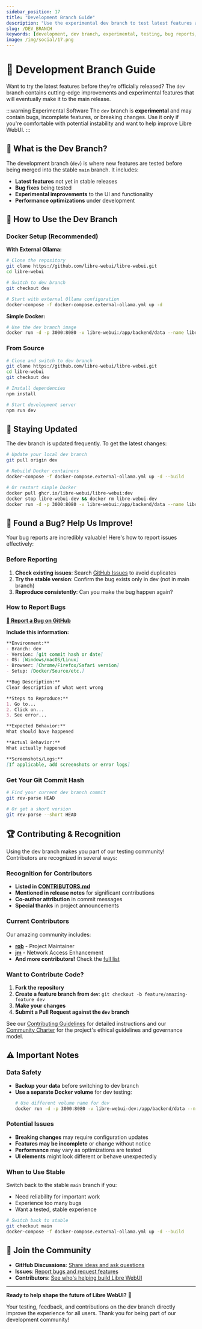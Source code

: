 ```yaml
---
sidebar_position: 17
title: "Development Branch Guide"
description: "Use the experimental dev branch to test latest features and help improve Libre WebUI. Learn how to report bugs and contribute."
slug: /DEV_BRANCH
keywords: [development, dev branch, experimental, testing, bug reports, contributing, latest features]
image: /img/social/17.png
---
```


# 🧪 Development Branch Guide

Want to try the latest features before they're officially released? The `dev` branch contains cutting-edge improvements and experimental features that will eventually make it to the main release.

:::warning Experimental Software
The `dev` branch is **experimental** and may contain bugs, incomplete features, or breaking changes. Use it only if you're comfortable with potential instability and want to help improve Libre WebUI.
:::

## 🎯 What is the Dev Branch?

The development branch (`dev`) is where new features are tested before being merged into the stable `main` branch. It includes:

- **Latest features** not yet in stable releases
- **Bug fixes** being tested
- **Experimental improvements** to the UI and functionality
- **Performance optimizations** under development

## 🚀 How to Use the Dev Branch

### Docker Setup (Recommended)

**With External Ollama:**
```bash
# Clone the repository
git clone https://github.com/libre-webui/libre-webui.git
cd libre-webui

# Switch to dev branch
git checkout dev

# Start with external Ollama configuration
docker-compose -f docker-compose.external-ollama.yml up -d
```

**Simple Docker:**
```bash
# Use the dev branch image
docker run -d -p 3000:8080 -v libre-webui:/app/backend/data --name libre-webui-dev --restart always ghcr.io/libre-webui/libre-webui:dev
```

### From Source

```bash
# Clone and switch to dev branch
git clone https://github.com/libre-webui/libre-webui.git
cd libre-webui
git checkout dev

# Install dependencies
npm install

# Start development server
npm run dev
```

## 🔄 Staying Updated

The dev branch is updated frequently. To get the latest changes:

```bash
# Update your local dev branch
git pull origin dev

# Rebuild Docker containers
docker-compose -f docker-compose.external-ollama.yml up -d --build

# Or restart simple Docker
docker pull ghcr.io/libre-webui/libre-webui:dev
docker stop libre-webui-dev && docker rm libre-webui-dev
docker run -d -p 3000:8080 -v libre-webui:/app/backend/data --name libre-webui-dev --restart always ghcr.io/libre-webui/libre-webui:dev
```

## 🐛 Found a Bug? Help Us Improve!

Your bug reports are incredibly valuable! Here's how to report issues effectively:

### Before Reporting

1. **Check existing issues**: Search [GitHub Issues](https://github.com/libre-webui/libre-webui/issues) to avoid duplicates
2. **Try the stable version**: Confirm the bug exists only in dev (not in main branch)
3. **Reproduce consistently**: Can you make the bug happen again?

### How to Report Bugs

[**🐛 Report a Bug on GitHub**](https://github.com/libre-webui/libre-webui/issues/new)

**Include this information:**

```markdown
**Environment:**
- Branch: dev
- Version: [git commit hash or date]
- OS: [Windows/macOS/Linux]
- Browser: [Chrome/Firefox/Safari version]
- Setup: [Docker/Source/etc.]

**Bug Description:**
Clear description of what went wrong

**Steps to Reproduce:**
1. Go to...
2. Click on...
3. See error...

**Expected Behavior:**
What should have happened

**Actual Behavior:**
What actually happened

**Screenshots/Logs:**
[If applicable, add screenshots or error logs]
```

### Get Your Git Commit Hash

```bash
# Find your current dev branch commit
git rev-parse HEAD

# Or get a short version
git rev-parse --short HEAD
```

## 🏆 Contributing & Recognition

Using the dev branch makes you part of our testing community! Contributors are recognized in several ways:

### Recognition for Contributors

- **Listed in [CONTRIBUTORS.md](https://github.com/libre-webui/libre-webui/blob/main/CONTRIBUTORS.md)**
- **Mentioned in release notes** for significant contributions
- **Co-author attribution** in commit messages
- **Special thanks** in project announcements

### Current Contributors

Our amazing community includes:

- **[rob](https://github.com/kroonen)** - Project Maintainer
- **[jm](https://github.com/jmoney7823956789378)** - Network Access Enhancement
- **And more contributors!** Check the [full list](https://github.com/libre-webui/libre-webui/blob/main/CONTRIBUTORS.md)

### Want to Contribute Code?

1. **Fork the repository**
2. **Create a feature branch from `dev`**: `git checkout -b feature/amazing-feature dev`
3. **Make your changes**
4. **Submit a Pull Request against the `dev` branch**

See our [Contributing Guidelines](https://github.com/libre-webui/libre-webui/blob/main/CONTRIBUTORS.md#contribution-guidelines) for detailed instructions and our [Community Charter](./CHARTER) for the project's ethical guidelines and governance model.

## ⚠️ Important Notes

### Data Safety

- **Backup your data** before switching to dev branch
- **Use a separate Docker volume** for dev testing:
  ```bash
  # Use different volume name for dev
  docker run -d -p 3000:8080 -v libre-webui-dev:/app/backend/data --name libre-webui-dev ghcr.io/libre-webui/libre-webui:dev
  ```

### Potential Issues

- **Breaking changes** may require configuration updates
- **Features may be incomplete** or change without notice
- **Performance** may vary as optimizations are tested
- **UI elements** might look different or behave unexpectedly

### When to Use Stable

Switch back to the stable `main` branch if you:
- Need reliability for important work
- Experience too many bugs
- Want a tested, stable experience

```bash
# Switch back to stable
git checkout main
docker-compose -f docker-compose.external-ollama.yml up -d --build
```

## 🌟 Join the Community

- **GitHub Discussions**: [Share ideas and ask questions](https://github.com/libre-webui/libre-webui/discussions)
- **Issues**: [Report bugs and request features](https://github.com/libre-webui/libre-webui/issues)
- **Contributors**: [See who's helping build Libre WebUI](https://github.com/libre-webui/libre-webui/blob/main/CONTRIBUTORS.md)

---

**Ready to help shape the future of Libre WebUI?** 🚀

Your testing, feedback, and contributions on the dev branch directly improve the experience for all users. Thank you for being part of our development community!
